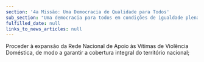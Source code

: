 ```yaml
---
section: '4a Missão: Uma Democracia de Qualidade para Todos'
sub_section: "Uma democracia para todos em condições de igualdade plena"
fulfilled_date: null
links_to_news_articles: null
---
```


Proceder à expansão da Rede Nacional de Apoio às Vítimas de Violência Doméstica, de modo a garantir a cobertura integral do território nacional;